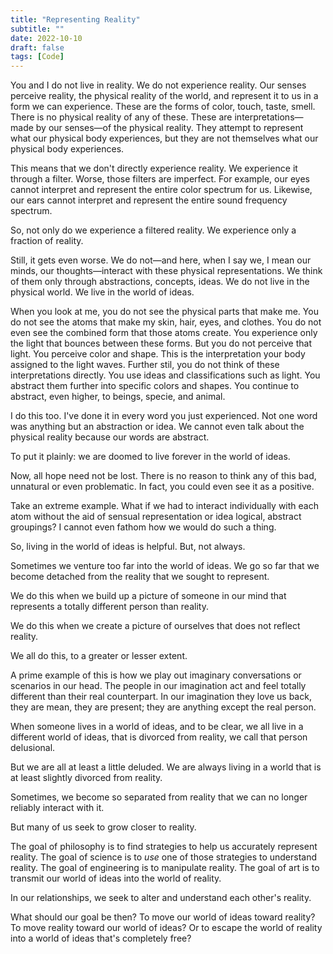 ```yaml
---
title: "Representing Reality"
subtitle: ""
date: 2022-10-10
draft: false
tags: [Code]
---
```


You and I do not live in reality. We do not experience reality. Our senses perceive reality, the physical reality of the world, and represent it to us in a form we can experience. These are the forms of color, touch, taste, smell. There is no physical reality of any of these. These are interpretations—made by our senses—of the physical reality. They attempt to represent what our physical body experiences, but they are not themselves what our physical body experiences.

<!--more-->

This means that we don't directly experience reality. We experience it through a filter. Worse, those filters are imperfect. For example, our eyes cannot interpret and represent the entire color spectrum for us. Likewise, our ears cannot interpret and represent the entire sound frequency spectrum.

So, not only do we experience a filtered reality. We experience only a fraction of reality. 

Still, it gets even worse. We do not—and here, when I say we, I mean our minds, our thoughts—interact with these physical representations. We think of them only through abstractions, concepts, ideas. We do not live in the physical world. We live in the world of ideas.

When you look at me, you do not see the physical parts that make me. You do not see the atoms that make my skin, hair, eyes, and clothes. You do not even see the combined form that those atoms create. You experience only the light that bounces between these forms. But you do not perceive that light. You perceive color and shape. This is the interpretation your body assigned to the light waves. Further stil, you do not think of these interpretations directly. You use ideas and classifications such as light. You abstract them further into specific colors and shapes. You continue to abstract, even higher, to beings, specie, and animal.

I do this too. I've done it in every word you just experienced. Not one word was anything but an abstraction or idea. We cannot even talk about the physical reality because our words are abstract. 

To put it plainly: we are doomed to live forever in the world of ideas. 

Now, all hope need not be lost. There is no reason to think any of this bad, unnatural or even problematic. In fact, you could even see it as a positive. 

Take an extreme example. What if we had to interact individually with each atom without the aid of sensual representation or idea logical, abstract groupings? I cannot even fathom how we would do such a thing.

So, living in the world of ideas is helpful. But, not always. 

Sometimes we venture too far into the world of ideas. We go so far that we become detached from the reality that we sought to represent.

We do this when we build up a picture of someone in our mind that represents a totally different person than reality. 

We do this when we create a picture of ourselves that does not reflect reality.

We all do this, to a greater or lesser extent.

A prime example of this is how we play out imaginary conversations or scenarios in our head. The people in our imagination act and feel totally different than their real counterpart. In our imagination they love us back, they are mean, they are present; they are anything except the real person.

When someone lives in a world of ideas, and to be clear, we all live in a different world of ideas, that is divorced from reality, we call that person delusional.

But we are all at least a little deluded. We are always living in a world that is at least slightly divorced from reality.

Sometimes, we become so separated from reality that we can no longer reliably interact with it.

But many of us seek to grow closer to reality.

The goal of philosophy is to find strategies to help us accurately represent reality. The goal of science is to _use_ one of those strategies to understand reality. The goal of engineering is to manipulate reality. The goal of art is to transmit our world of ideas into the world of reality.

In our relationships, we seek to alter and understand each other's reality. 

What should our goal be then? To move our world of ideas toward reality? To move reality toward our world of ideas? Or to escape the world of reality into a world of ideas that's completely free?
